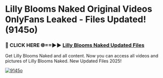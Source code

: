 # Lilly Blooms Naked Original Videos 0nlyFans Leaked - Files Updated! (9145o)

<h3>🔴 CLICK HERE 🌐==►► <a href="https://tinyurl.com/yckcrads" rel="nofollow">Lilly Blooms Naked Updated Files</a></h3>

Get Lilly Blooms Naked and all content. Now you can access all videos and pictures of Lilly Blooms Naked. New Updated Files 2025!

[![9145o](https://i.imgur.com/hpKpOFt.gif)](https://tinyurl.com/yckcrads)
